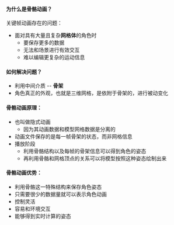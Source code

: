 #### 为什么是骨骼动画？
关键帧动画存在的问题：
- 面对具有大量且复杂**网格体**的角色时
	- 要保存更多的数据
	- 无法和场景进行有效交互
	- 难以编辑更复杂的运动信息

#### 如何解决问题？
- 利用中间介质 -- **骨架**
- 角色真正的外观，也就是三维网格，是依附于骨架的，进行被动变化

#### 骨骼动画原理：
- 也叫做隐式动画
	- 因为其动画数据和模型网格数据是分离的
- 动画文件保存的是每一帧骨架的状态，而非网格信息
- 播放阶段
	- 利用骨骼结构以及每帧的骨架信息可以得到角色的姿态
	- 再利用骨骼和网格顶点的关系可以将模型按照这种姿态绘制出来
#### 骨骼动画优势：
- 利用骨骼这一特殊结构来保存角色姿态
- 只需要很少的数据量就可以表示角色动画
- 控制灵活
- 容易和环境交互
- 能够得到实时计算的姿态

